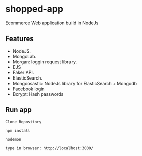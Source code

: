 # shopped-app
Ecommerce Web application build in NodeJs 

## Features

- NodeJS.
- MongoLab.
- Morgan: loggin request library.
- EJS
- Faker API.
- ElasticSearch.
- Mongoosastic: NodeJs library for ElasticSearch + Mongodb
- Facebook login
- Bcrypt: Hash passwords

## Run app
```
Clone Repository
```
```
npm install
```
```
nodemon
```
```
type in browser: http://localhost:3000/
```
